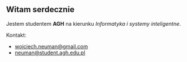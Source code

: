 ## Witam serdecznie

Jestem studentem **AGH** na kierunku _Informatyka i systemy inteligentne_.

Kontakt:
* wojciech.neuman@gmail.com
* neuman@student.agh.edu.pl

